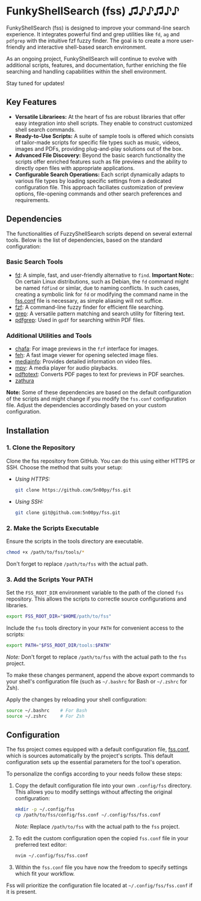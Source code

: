 # FunkyShellSearch (fss) ♫♪♪♫♪♪

FunkyShellSearch (fss) is designed to improve your command-line search
experience. It integrates powerful find and grep utilities like `fd`, `ag` and
`pdfgrep` with the intuitive fzf fuzzy finder. The goal is to create a more
user-friendly and interactive shell-based search environment.

As an ongoing project, FunkyShellSearch will continue to evolve with additional
scripts, features, and documentation, further enriching the file searching and
handling capabilities within the shell environment.

Stay tuned for updates!

## Key Features

- **Versatile Librariees:** At the heart of fss are robust libraries that offer
  easy integration into shell scripts. They enable to construct customized
  shell search commands.
- **Ready-to-Use Scripts:** A suite of sample tools is offered which consists of
  tailor-made scripts for specific file types such as music, videos, images and
  PDFs, providing plug-and-play solutions out of the box.
- **Advanced File Discovery:** Beyond the basic search functionality the scripts
  offer enriched features such as file previews and the ability to directly
  open files with appropriate applications.
- **Configurable Search Operations:** Each script dynamically adapts to various
  file types by loading specific settings from a dedicated configuration file.
  This approach faciliates customization of preview options, file-opening
  commands and other search preferences and requirements.

## Dependencies

The functionalities of FuzzyShellSearch scripts depend on several external
tools. Below is the list of dependencies, based on the standard
configuration:

### Basic Search Tools

- [fd](https://github.com/sharkdp/fd): A simple, fast, and user-friendly
  alternative to `find`. 
  **Important Note:**: On certain Linux distributions,
  such as Debian, the `fd` command might be named `fdfind` or simlar, due to
  naming conflicts. In such cases, creating a symbolic link for `fd` or
  modifying the command name in the [fss.conf](/config/fss.conf) file is
  necessary, as simple aliasing will not suffice.
- [fzf](https://github.com/junegunn/fzf): A command-line fuzzy finder for
  efficient file searching.
- [grep](https://www.gnu.org/software/grep/): A versatile pattern matching and
  search utility for filtering text.
- [pdfgrep](https://pdfgrep.org): Used in `gpdf` for searching within PDF
  files.

### Additional Utilities and Tools

- [chafa](https://github.com/hpjansson/chafa/): For image previews in the `fzf`
  interface for images.
- [feh](https://feh.finalrewind.org): A fast image viewer for opening selected
  image files.
- [mediainfo](https://mediaarea.net/en/MediaInfo): Provides detailed
  information on video files.
- [mpv](https://github.com/mpv-player/mpv): A media player for audio
  playbacks.
- [pdftotext](https://www.xpdfreader.com/pdftotext-man.html): Converts PDF
  pages to text for previews in PDF searches.
- [zathura](https://pwmt.org/projects/zathura/)

**Note:** Some of these dependencies are based on the default configuration of
the scripts and might change if you modify the `fss.conf` configuration file.
Adjust the dependencies accordingly based on your custom configuration.

## Installation

### 1. Clone the Repository 

Clone the fss repository from GitHub. You can do this using either
HTTPS or SSH. Choose the method that suits your setup:

- *Using HTTPS:* 
  ```bash 
  git clone https://github.com/5n00py/fss.git
  ```

- *Using SSH:* 
  ```bash 
  git clone git@github.com:5n00py/fss.git
  ```

### 2. Make the Scripts Executable 

Ensure the scripts in the tools directory are executable.

```bash
chmod +x /path/to/fss/tools/*
```

Don't forget to replace `/path/to/fss` with the actual path.

### 3. Add the Scripts Your PATH 

Set the `FSS_ROOT_DIR` environment variable to the path of the cloned `fss`
repository. This allows the scripts to correctle source configurations and
libraries.
```bash
export FSS_ROOT_DIR="$HOME/path/to/fss"
```

Include the `fss` tools directory in your `PATH` for convenient access to the
scripts:

```bash
export PATH="$FSS_ROOT_DIR/tools:$PATH"
```

*Note:* Don't forget to replace `/path/to/fss` with the actual path to the
`fss` project.

To make these changes permanent, append the above export commands to your 
shell's configuration file (such as `~/.bashrc` for Bash or `~/.zshrc` for Zsh).

Apply the changes by reloading your shell configuration:

```bash
source ~/.bashrc    # For Bash
source ~/.zshrc     # For Zsh
```

## Configuration

The fss project comes equipped with a default configuration file, [fss.conf](/config/fss.conf),
which is sources automatically by the project's scripts. This default
configuration sets up the essential parameters for the tool's operation.

To personalize the configs according to your needs follow these steps:

1. Copy the default configuration file into your own `.config/fss` directory.
   This allows you to modify settings without affecting the original
   configuration:

   ```bash
   mkdir -p ~/.config/fss
   cp /path/to/fss/config/fss.conf ~/.config/fss/fss.conf
   ```
   *Note:* Replace `/path/to/fss` with the actual path to the `fss` project.

2. To edit the custom configuration open the copied `fss.conf` file in your
   preferred text editor:

   ```bash
   nvim ~/.config/fss/fss.conf
   ```

3. Within the `fss.conf` file you have now the freedom to specify settings
   which fit your workflow.

Fss will prioritize the configuration file located at `~/.config/fss/fss.conf`
if it is present.

